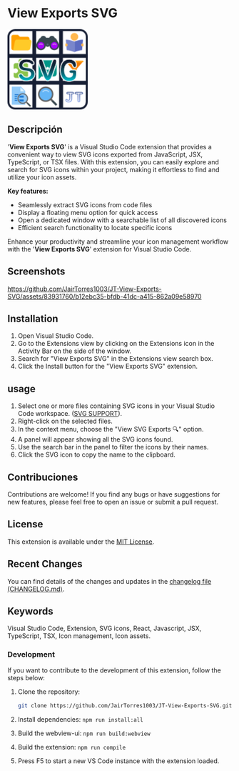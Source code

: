 # View Exports SVG

<img src="./assets/JT View Exports SVG - ICON.png" alt="Logo View Exports SVG" width="180" height="180">

## Descripción

'**View Exports SVG**' is a Visual Studio Code extension that provides a convenient way to view SVG icons exported from JavaScript, JSX, TypeScript, or TSX files. With this extension, you can easily explore and search for SVG icons within your project, making it effortless to find and utilize your icon assets.

**Key features:**

- Seamlessly extract SVG icons from code files
- Display a floating menu option for quick access
- Open a dedicated window with a searchable list of all discovered icons
- Efficient search functionality to locate specific icons

Enhance your productivity and streamline your icon management workflow with the '**View Exports SVG**' extension for Visual Studio Code.

## Screenshots

https://github.com/JairTorres1003/JT-View-Exports-SVG/assets/83931760/b12ebc35-bfdb-41dc-a415-862a09e58970

## Installation

1. Open Visual Studio Code.
2. Go to the Extensions view by clicking on the Extensions icon in the Activity Bar on the side of the window.
3. Search for "View Exports SVG" in the Extensions view search box.
4. Click the Install button for the "View Exports SVG" extension.

## usage

1. Select one or more files containing SVG icons in your Visual Studio Code workspace. ([SVG SUPPORT](SVG%20SUPPORT.md)).
2. Right-click on the selected files.
3. In the context menu, choose the "View SVG Exports 🔍" option.
4. A panel will appear showing all the SVG icons found.
5. Use the search bar in the panel to filter the icons by their names.
6. Click the SVG icon to copy the name to the clipboard.

## Contribuciones

Contributions are welcome! If you find any bugs or have suggestions for new features, please feel free to open an issue or submit a pull request.

## License

This extension is available under the [MIT License](LICENSE).

## Recent Changes

You can find details of the changes and updates in the [changelog file (CHANGELOG.md)](CHANGELOG.md).

## Keywords

Visual Studio Code, Extension, SVG icons, React, Javascript, JSX, TypeScript, TSX, Icon management, Icon assets.

### Development

If you want to contribute to the development of this extension, follow the steps below:

1. Clone the repository:

   ```bash
   git clone https://github.com/JairTorres1003/JT-View-Exports-SVG.git
   ```

2. Install dependencies: `npm run install:all`
3. Build the webview-ui: `npm run build:webview`
4. Build the extension: `npm run compile`
5. Press F5 to start a new VS Code instance with the extension loaded.

